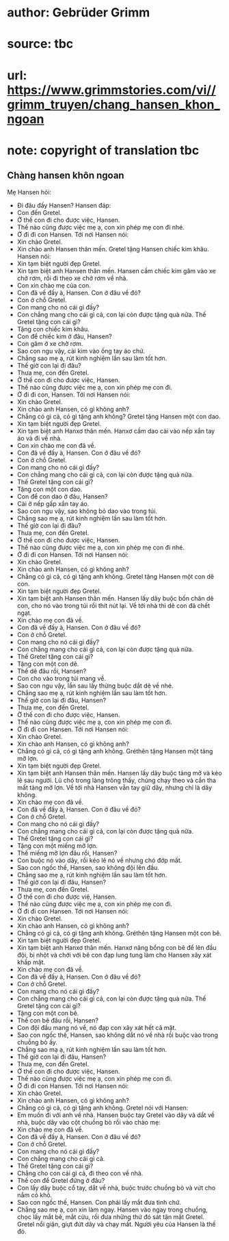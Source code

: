 # author: Gebrüder Grimm
# source: tbc
# url: https://www.grimmstories.com/vi//grimm_truyen/chang_hansen_khon_ngoan
# note: copyright of translation tbc

## Chàng hansen khôn ngoan 

Mẹ Hansen hỏi:
- Đi đâu đấy Hansen?
Hansen đáp:
- Con đến Gretel.
- Ờ thế con đi cho được việc, Hansen.
- Thế nào cũng được việc mẹ ạ, con xin phép mẹ con đi nhé.
- Ờ đi đi con Hansen.
Tới nơi Hansen nói:
- Xin chào Gretel.
- Xin chào anh Hansen thân mến.
Gretel tặng Hansen chiếc kim khâu. Hansen nói:
- Xin tạm biệt người đẹp Gretel.
- Xin tạm biệt anh Hansen thân mến.
Hansen cầm chiếc kim găm vào xe chở rơm, rồi đi theo xe chở rơm về nhà.
- Con xin chào mẹ của con.
- Con đã về đấy à, Hansen. Con ở đâu về đó?
- Con ở chỗ Gretel.
- Con mang cho nó cái gì đấy?
- Con chẳng mang cho cái gì cả, con lại còn được tặng quà nữa.
Thế Gretel tặng con cái gì?
- Tặng con chiếc kim khâu.
- Con để chiếc kim ở đâu, Hansen?
- Con găm ở xe chở rơm.
- Sao con ngu vậy, cài kim vào ống tay áo chứ.
- Chẳng sao mẹ ạ, rút kinh nghiệm lần sau làm tốt hơn.
- Thế giờ con lại đi đâu?
- Thưa mẹ, con đến Gretel.
- Ờ thế con đi cho được việc, Hansen.
- Thế nào cũng được việc mẹ ạ, con xin phép mẹ con đi.
- Ờ đi đi con, Hansen.
Tới nơi Hansen nói:
- Xin chào Gretel.
- Xin chào anh Hansen, có gì không anh?
- Chẳng có gì cả, có gì tặng anh không?
Gretel tặng Hansen một con dao.
- Xin tạm biệt người đẹp Gretel.
- Xin tạm biệt anh Hanxơ thân mến.
Hanxơ cầm dao cài vào nếp xắn tay áo và đi về nhà.
- Con xin chào mẹ con đã về.
- Con đã về đấy à, Hansen. Con ở đâu về đó?
- Con ở chỗ Gretel.
- Con mang cho nó cái gì đấy?
- Con chẳng mang cho cái gì cả, con lại còn được tặng quà nữa.
- Thế Gretel tặng con cái gì?
- Tặng con một con dao.
- Con để con dao ở đâu, Hansen?
- Cài ở nếp gấp xắn tay áo.
- Sao con ngu vậy, sao không bỏ dao vào trong túi.
- Chẳng sao mẹ ạ, rút kinh nghiệm lần sau làm tốt hơn.
- Thế giờ con lại đi đâu?
- Thưa mẹ, con đến Gretel.
- Ờ thế con đi cho được việc, Hansen.
- Thế nào cũng được việc mẹ ạ, con xin phép mẹ con đi nhé.
- Ờ đi đi con Hansen.
Tới nơi Hansen nói:
- Xin chào Gretel.
- Xin chào anh Hansen, có gì không anh?
- Chẳng có gì cả, có gì tặng anh không.
Gretel tặng Hansen một con dê con.
- Xin tạm biệt người đẹp Gretel.
- Xin tạm biệt anh Hansen thân mến.
Hansen lấy dây buộc bốn chân dê con, cho nó vào trong túi rồi thít nút
lại. Về tới nhà thì dê con đã chết ngạt.
- Xin chào mẹ con đã về.
- Con đã về đấy à, Hansen. Con ở đâu về đó?
- Con ở chỗ Gretel.
- Con mang cho nó cái gì đấy?
- Con chẳng mang cho cái gì cả, con lại còn được tặng quà nữa.
- Thế Gretel tặng con cái gì?
- Tặng con một con dê.
- Thế dê đâu rồi, Hansen?
- Con cho vào trong túi mang về.
- Sao con ngu vậy, lần sau lấy thừng buộc dắt dê về nhé.
- Chẳng sao mẹ ạ, rút kinh nghiệm lần sau làm tốt hơn.
- Thế giờ con lại đi đâu, Hansen?
- Thưa mẹ, con đến Gretel.
- Ờ thế con đi cho được việc, Hansen.
- Thế nào cũng được việc mẹ ạ, con xin phép mẹ con đi.
- Ờ đi đi con Hansen.
Tới nơi Hansen nói:
- Xin chào Gretel.
- Xin chào anh Hansen, có gì không anh?
- Chẳng có gì cả, có gì tặng anh không.
Gréthên tặng Hansen một tảng mỡ lợn.
- Xin tạm biệt người đẹp Gretel.
- Xin tạm biệt anh Hansen thân mến.
Hansen lấy dây buộc tảng mỡ và kéo lê sau người. Lũ chó trong làng trông
thấy, chúng chạy theo và cắn tha mất tảng mỡ lợn. Về tới nhà Hansen vẫn
tay giữ dây, nhưng chỉ là dây không.
- Xin chào mẹ con đã về.
- Con đã về đấy à, Hansen. Con ở đâu về đó?
- Con ở chỗ Gretel.
- Con mang cho nó cái gì đấy?
- Con chẳng mang cho cái gì cả, con lại còn được tặng quà nữa.
- Thế Gretel tặng con cái gì?
- Tặng con một miếng mỡ lợn.
- Thế miếng mỡ lợn đâu rồi, Hansen?
- Con buộc nó vào dây, rồi kéo lê nó về nhưng chó đớp mất.
- Sao con ngốc thế, Hansen, sao không đội lên đầu.
- Chẳng sao mẹ ạ, rút kinh nghiệm lần sau làm tốt hơn.
- Thế giờ con lại đi đâu, Hansen?
- Thưa mẹ, con đến Gretel.
- Ờ thế con đi cho được việ, Hansen.
- Thế nào cũng được việc mẹ ạ, con xin phép mẹ con đi.
- Ờ đi đi con Hansen.
Tới nơi Hansen nói:
- Xin chào Gretel.
- Xin chào anh Hansen, có gì không anh?
- Chẳng có gì cả, có gì tặng anh không.
Gréthên tặng Hansen một con bê.
- Xin tạm biệt người đẹp Gretel.
- Xin tạm biệt anh Hanxơ thân mến.
Hanxơ nâng bổng con bê để lên đầu đội, bị nhột và chới với bê con đạp
lung tung làm cho Hansen xây xát khắp mặt.
- Xin chào mẹ con đã về.
- Con đã về đấy à, Hansen. Con ở đâu về đó?
- Con ở chỗ Gretel.
- Con mang cho nó cái gì đấy?
- Con chẳng mang cho cái gì cả, con lại còn được tặng quà nữa.
Thế Gretel tặng con cái gì?
- Tặng con một con bê.
- Thế con bê đâu rồi, Hansen?
- Con đội đầu mang nó về, nó đạp con xây xát hết cả mặt.
- Sao con ngốc thế, Hansen, sao không dắt nó về nhà rồi buộc vào trong
chuồng bò ấy.
- Chẳng sao mạ ạ, rút kinh nghiệm lần sau làm tốt hơn.
- Thế giờ con lại đi đâu, Hansen?
- Thưa mẹ, con đến Gretel.
- Ờ thế con đi cho được việc, Hansen.
- Thế nào cũng được việc mẹ ạ, con xin phép mẹ con đi.
- Ờ đi đi con Hansen.
Tới nơi Hansen nói:
- Xin chào Gretel.
- Xin chào anh Hansen, có gì không anh?
- Chẳng có gì cả, có gì tặng anh không.
Gretel nói với Hansen:
- Em muốn đi với anh về nhà.
Hansen buộc tay Gretel vào dây và dắt về nhà, buộc dây vào cột chuồng bò
rồi vào chào mẹ:
- Xin chào mẹ con đã về.
- Con đã về đấy à, Hansen. Con ở đâu về đó?
- Con ở chỗ Gretel.
- Con mang cho nó cái gì đấy?
- Con chẳng mang cho cái gì cả.
- Thế Gretel tặng con cái gì?
- Chẳng cho con cái gì cả, đi theo con về nhà.
- Thế con để Gretel đứng ở đâu?
- Con lấy dây buộc cổ tay, dắt về nhà, buộc trước chuồng bò và vứt cho
nắm cỏ khô.
- Sao con ngốc thế, Hansen. Con phải lấy mắt đưa tình chứ.
- Chẳng sao mẹ ạ, con xin làm ngay.
Hansen vào ngay trong chuồng, chọc lấy mắt bê, mắt cừu, rồi đưa những
thứ đó sát tận mặt Gretel. Gretel nổi giận, giựt đứt dây và chạy mất.
Người yêu của Hansen là thế đó.
